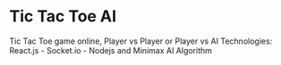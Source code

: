 # Tic Tac Toe AI
Tic Tac Toe game online, Player vs Player or Player vs AI
Technologies: React.js - Socket.io - Nodejs and Minimax AI Algorithm
